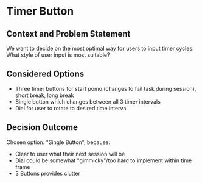 # Timer Button

## Context and Problem Statement

We want to decide on the most optimal way for users to input timer cycles.
What style of user input is most suitable?

## Considered Options

* Three timer buttons for start pomo (changes to fail task during session), short break, long break
* Single button which changes between all 3 timer intervals
* Dial for user to rotate to desired time interval

## Decision Outcome

Chosen option: "Single Button", because:
- Clear to user what their next session will be
- Dial could be somewhat "gimmicky"/too hard to implement within time frame
- 3 Buttons provides clutter